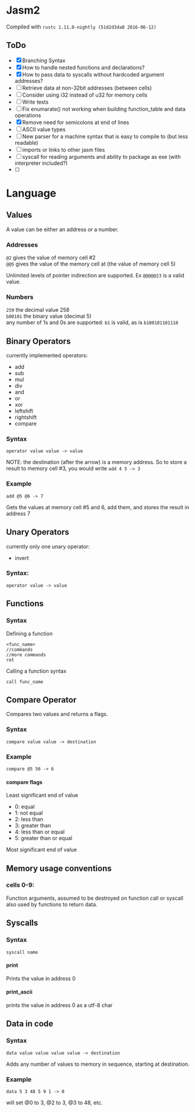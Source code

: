 # Jasm2
Compiled with `rustc 1.11.0-nightly (51d2d3da8 2016-06-12)`

## ToDo

- [x] Branching Syntax
- [x] How to handle nested functions and declarations?
- [x] How to pass data to syscalls without hardcoded argument addresses?
- [ ] Retrieve data at non-32bit addresses (between cells)
- [ ] Consider using i32 instead of u32 for memory cells
- [ ] Write tests
- [ ] Fix enumarate() not working when building function_table and data operations
- [x] Remove need for semicolons at end of lines
- [ ] ASCII value types
- [ ] New parser for a machine syntax that is easy to compile to (but less readable)
- [ ] imports or links to other jasm files
- [ ] syscall for reading arguments and ability to package as exe (with interpreter included?)
- [ ]

# Language
## Values
A value can be either an address or a number.  
### Addresses
`@2` gives the value of memory cell #2  
`@@5` gives the value of the memory cell at (the value of memory cell 5)  
  
Unlimited levels of pointer indirection are supported. Ex `@@@@@23` is a valid value.
### Numbers
`259` the decimal value 258  
`b00101` the binary value (decimal 5)  
any number of 1s and 0s are supported: `b1` is valid, as is `b100101101110`

## Binary Operators
currently implemented operators:
* add
* sub
* mul
* div
* and
* or
* xor
* leftshift
* rightshift
* compare

### Syntax
```
operator value value -> value
```
NOTE: the destination (after the arrow) is a memory address. So to store a result to memory cell #3, you would write `add 4 5 -> 3`


### Example
```
add @5 @6 -> 7
```
Gets the values at memory cell #5 and 6, add them, and stores the result in address 7

## Unary Operators
currently only one unary operator:
* invert

### Syntax:
```
operator value -> value
```

## Functions
### Syntax
Defining a function
```
<func_name>
//commands
//more commands
ret
```

Calling a function syntax
```
call func_name
```

## Compare Operator
Compares two values and returns a flags.

### Syntax
```
compare value value -> destination
```
### Example
```
compare @5 56 -> 6
```
#### compare flags
Least significant end of value
* 0: equal
* 1: not equal
* 2: less than
* 3: greater than 
* 4: less than or equal
* 5: greater than or equal  

Most significant end of value


## Memory usage conventions
### cells 0-9:
Function arguments, assumed to be destroyed on function call or syscall also used by functions to return data.


## Syscalls
### Syntax
```
syscall name
```
#### print
Prints the value in address 0
#### print_ascii
prints the value in address 0 as a utf-8 char


## Data in code
### Syntax
```
data value value value value -> destination
```
Adds any number of values to memory in sequence, starting at destination.

### Example
```
data 5 3 48 5 9 1 -> 0
```
will set @0 to 3, @2 to 3, @3 to 48, etc.
